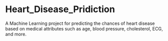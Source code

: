 # Heart_Disease_Pridiction
A Machine Learning project for predicting the chances of heart disease based on medical attributes such as age, blood pressure, cholesterol, ECG, and more.
